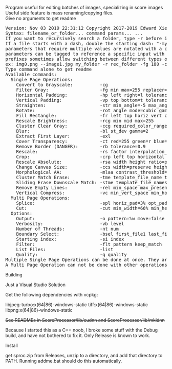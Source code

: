 Program useful for editing batches of images, specializing in score images  
Useful side feature is mass renaming/copying files.  
Give no arguments to get readme
<pre>
Version: Nov 03 2019 22:31:12 Copyright 2017-2019 Edward Xie
Syntax: filename_or_folder... command params... ...
If you want to recursively search a folder, type -r before it
If a file starts with a dash, double the starting dash: "-my-file.jpg" -> "--my-file.jpg"
parameters that require multiple values are notated with a comma
parameters can be tagged to reference a specific input with prefix:value
prefixes sometimes allow switching between different types of input
ex: img0.png --image1.jpg my_folder -r rec_folder -fg 180 -ccg bsr:0,30 -fr l:100 w:100 h:30 t:0 -o %f.%x t
Type command alone to get readme
Available commands:
  Single Page Operations:
    Convert to Grayscale:          -cg 
    Filter Gray:                   -fg min max=255 replacer=255
    Horizontal Padding:            -hp left right=l tolerance=0.005 background_threshold=128
    Vertical Padding:              -vp top bottom=t tolerance=0.005 background_threshold=128
    Straighten:                    -str min_angle=-5 max_angle=5 angle_prec=0.1 pixel_prec=1 boundary=128 gamma=2 use_horiz=t
    Rotate:                        -rot angle mode=cubic gamma=2
    Fill Rectangle:                -fr left top horiz vert color=255 origin=tl
    Rescale Brightness:            -rcg min mid max=255
    Cluster Clear Gray:            -ccg required_color_range=0,255 bad_size_range=0,0 sel_range=0,200 repl_color=255 eight_way=false
    Blur:                          -bl st_dev gamma=2
    Extract First Layer:           -exl 
    Cover Transparency:            -ct red=255 green=r blue=r
    Remove Border (DANGER):        -rb tolerance=0.9
    Rescale:                       -rs factor interpolation_mode=auto gamma=2
    Crop:                          -crp left top horizontal vertical
    Rescale Absolute:              -rsa width height ratio=preserve mode=automatic gamma=2
    Change Canvas Size:            -ccs width=preserve height=preserve origin=tl
    Morphological AA:              -mlaa contrast_threshold=128 gamma=2
    Cluster Match Erase:           -tme template_file_name threshold=0.95
    Sliding Erase Downscale Match: -stme template_file_names downscale thresh=0.95 replace=fill:255 l=-99999 t=-999999 h=99999 v=99999 o=tl
    Remove Empty Lines:            -rel min_space max_presence=5 background_threshold=128
    Vertical Compress:             -vc min_vert_space min_horiz_pr max_vert_pr background=128 min_horiz_space=mvs
  Multi Page Operations:
    Splice:                        -spl horiz_pad=3% opt_pad=5% min_pad=1.2% opt_hgt=55% excs_wgt=10 pad_wgt=1 bg=128 divider=""
    Cut:                           -cut min_width=66% min_height=8% horiz_weight=20 min_vert_space=0 bg=128
  Options:
    Output:                        -o pattern=%w move=false
    Verbosity:                     -vb level
    Number of Threads:             -nt num
    Boundary Select:               -bsel first_file1 last_file1 ... first_filen last_filen
    Starting index:                -si index
    Filter:                        -flt pattern keep_match
    List Files:                    -list 
    Quality:                       -q quality
Multiple Single Page Operations can be done at once. They are performed in the order they are given.
A Multi Page Operation can not be done with other operations.
</pre>

Building

Just a Visual Studio Solution

Get the following dependencies with vcpkg:

libjpeg-turbo:x(64|86)-windows-static
tiff:x(64|86)-windows-static
libpng:x(64|86)-windows-static

~~See READMEs in ScoreProcessor/lib/cudnn and ScoreProcessor/lib/mkldnn~~

Because I started this as a C++ noob, I broke some stuff with the Debug build, and have not bothered to fix it. Only Release is known to work.

Install

get sproc.zip from Releases, unzip to a directory, and add that directory to PATH. Running addme.bat should do this automatically.
